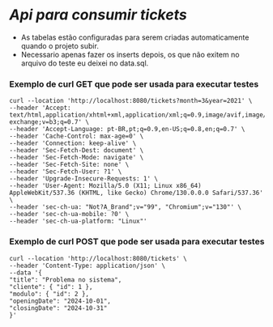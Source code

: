 # *Api para consumir tickets*

* As tabelas estão configuradas para serem criadas automaticamente quando o projeto subir.
* Necessario apenas fazer os inserts depois, os que não exitem no arquivo do teste eu deixei no data.sql.

### Exemplo de curl GET que pode ser usada para executar testes
```
curl --location 'http://localhost:8080/tickets?month=3&year=2021' \
--header 'Accept: text/html,application/xhtml+xml,application/xml;q=0.9,image/avif,image/webp,image/apng,*/*;q=0.8,application/signed-exchange;v=b3;q=0.7' \
--header 'Accept-Language: pt-BR,pt;q=0.9,en-US;q=0.8,en;q=0.7' \
--header 'Cache-Control: max-age=0' \
--header 'Connection: keep-alive' \
--header 'Sec-Fetch-Dest: document' \
--header 'Sec-Fetch-Mode: navigate' \
--header 'Sec-Fetch-Site: none' \
--header 'Sec-Fetch-User: ?1' \
--header 'Upgrade-Insecure-Requests: 1' \
--header 'User-Agent: Mozilla/5.0 (X11; Linux x86_64) AppleWebKit/537.36 (KHTML, like Gecko) Chrome/130.0.0.0 Safari/537.36' \
--header 'sec-ch-ua: "Not?A_Brand";v="99", "Chromium";v="130"' \
--header 'sec-ch-ua-mobile: ?0' \
--header 'sec-ch-ua-platform: "Linux"'
```
### Exemplo de curl POST que pode ser usada para executar testes
```
curl --location 'http://localhost:8080/tickets' \
--header 'Content-Type: application/json' \
--data '{
"title": "Problema no sistema",
"cliente": { "id": 1 },
"modulo": { "id": 2 },
"openingDate": "2024-10-01",
"closingDate": "2024-10-31"
}'
```
